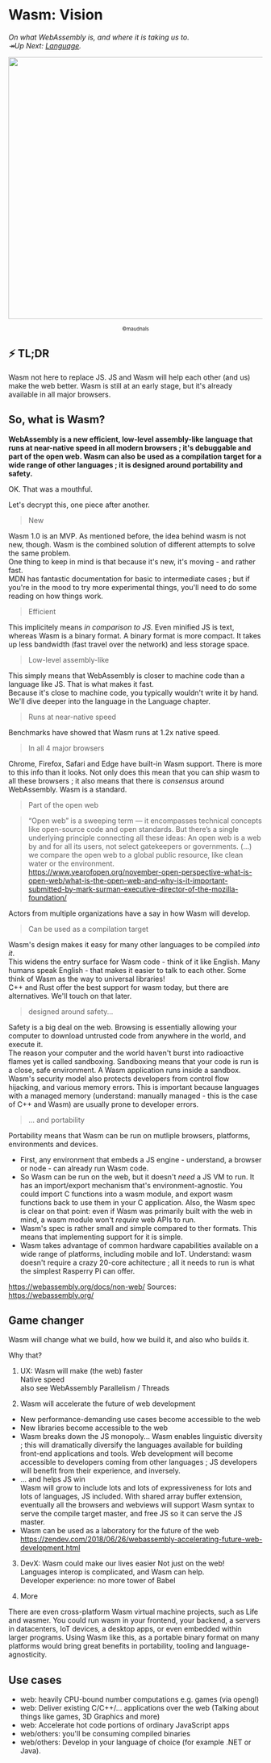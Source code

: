 # Wasm: Vision

_On what WebAssembly is, and where it is taking us to._  
_↠Up Next: [Language](https://github.com/maudnals/wasm-nano-handbook/blob/master/wasm-language.md)._

<p align="center">
<img width="520" src="https://raw.githubusercontent.com/maudnals/wasm-nano-handbook/master/img/vision.jpg">  
  <div align="center"><sub><sup>©maudnals</sup></sub></div> 
</p>

## ⚡ TL;DR

Wasm not here to replace JS. JS and Wasm will help each other (and us) make the web better.
Wasm is still at an early stage, but it's already available in all major browsers.

## So, what is Wasm?

**WebAssembly is a new efficient, low-level assembly-like language that runs at near-native speed in all modern browsers ; it's debuggable and part of the open web. Wasm can also be used as a compilation target for a wide range of other languages ; it is designed around portability and safety.**

OK. That was a mouthful.

Let's decrypt this, one piece after another.

> New

Wasm 1.0 is an MVP. As mentioned before, the idea behind wasm is not new, though. Wasm is the combined solution of different attempts to solve the same problem.  
One thing to keep in mind is that because it's new, it's moving - and rather fast.  
MDN has fantastic documentation for basic to intermediate cases ; but if you're in the mood to try more experimental things, you'll need to do some reading on how things work.

> Efficient

This implicitely means _in comparison to JS_. Even minified JS is text, whereas Wasm is a binary format. A binary format is more compact. It takes up less bandwidth (fast travel over the network) and less storage space.

> Low-level assembly-like

This simply means that WebAssembly is closer to machine code than a language like JS. That is what makes it fast.  
Because it's close to machine code, you typically wouldn't write it by hand. We'll dive deeper into the language in the Language chapter.

> Runs at near-native speed

Benchmarks have showed that Wasm runs at 1.2x native speed.

> In all 4 major browsers

Chrome, Firefox, Safari and Edge have built-in Wasm support. There is more to this info than it looks. Not only does this mean that you can ship wasm to all these browsers ; it also means that there is _consensus_ around WebAssembly. Wasm is a standard.

> Part of the open web

> “Open web” is a sweeping term — it encompasses technical concepts like open-source code and open standards. But there’s a single underlying principle connecting all these ideas: An open web is a web by and for all its users, not select gatekeepers or governments. (...) we compare the open web to a global public resource, like clean water or the environment.  
> https://www.yearofopen.org/november-open-perspective-what-is-open-web/what-is-the-open-web-and-why-is-it-important-submitted-by-mark-surman-executive-director-of-the-mozilla-foundation/

Actors from multiple organizations have a say in how Wasm will develop.

> Can be used as a compilation target

Wasm's design makes it easy for many other languages to be compiled _into it_.  
This widens the entry surface for Wasm code - think of it like English. Many humans speak English - that makes it easier to talk to each other. Some think of Wasm as the way to universal libraries!  
C++ and Rust offer the best support for wasm today, but there are alternatives. We'll touch on that later.

> designed around safety...

Safety is a big deal on the web. Browsing is essentially allowing your computer to download untrusted code from anywhere in the world, and execute it.  
The reason your computer and the world haven't burst into radioactive flames yet is called sandboxing. Sandboxing means that your code is run is a close, safe environment. A Wasm application runs inside a sandbox.
Wasm's security model also protects developers from control flow hijacking, and various memory errors. This is important because languages with a managed memory (understand: manually managed - this is the case of C++ and Wasm) are usually prone to developer errors.

> ... and portability

Portability means that Wasm can be run on mutliple browsers, platforms, environments and devices.

- First, any environment that embeds a JS engine - understand, a browser or node - can already run Wasm code.
- So Wasm can be run on the web, but it doesn't _need_ a JS VM to run. It has an import/export mechanism that's environment-agnostic. You could import C functions into a wasm module, and export wasm functions back to use them in your C application. Also, the Wasm spec is clear on that point: even if Wasm was primarily built with the web in mind, a wasm module won't _require_ web APIs to run.
- Wasm's spec is rather small and simple compared to ther formats. This means that implementing support for it is simple.
- Wasm takes advantage of common hardware capabilities available on a wide range of platforms, including mobile and IoT. Understand: wasm doesn't require a crazy 20-core achitecture ; all it needs to run is what the simplest Rasperry Pi can offer.

https://webassembly.org/docs/non-web/
Sources:  
https://webassembly.org/

## Game changer

Wasm will change what we build, how we build it, and also who builds it.

Why that?

1. UX: Wasm will make (the web) faster  
   Native speed  
   also see WebAssembly Parallelism / Threads

2. Wasm will accelerate the future of web development

- New performance-demanding use cases become accessible to the web
- New libraries become accessible to the web
- Wasm breaks down the JS monopoly...
  Wasm enables linguistic diversity ; this will dramatically diversify the languages available for building front-end applications and tools. Web development will become accessible to developers coming from other languages ; JS developers will benefit from their experience, and inversely.
- ... and helps JS win  
  Wasm will grow to include lots and lots of expressiveness for lots and lots of languages, JS included.
  With shared array buffer extension, eventually all the browsers and webviews will support Wasm syntax to serve the compile target master, and free JS so it can serve the JS master.
- Wasm can be used as a laboratory for the future of the web  
  https://zendev.com/2018/06/26/webassembly-accelerating-future-web-development.html

3. DevX: Wasm could make our lives easier
   Not just on the web! Languages interop is complicated, and Wasm can help.  
   Developer experience: no more tower of Babel

4. More

There are even cross-platform Wasm virtual machine projects, such as Life and wasmer.
You could run wasm in your frontend, your backend, a servers in datacenters, IoT devices, a desktop apps, or even embedded within larger programs. Using Wasm like this, as a portable binary format on many platforms would bring great benefits in portability, tooling and language-agnosticity.

## Use cases

- web: heavily CPU-bound number computations e.g. games (via opengl)
- web: Deliver existing C/C++/... applications over the web (Talking about things like games, 3D Graphics and more)
- web: Accelerate hot code portions of ordinary JavaScript apps
- web/others: you'll be consuming compiled binaries
- web/others: Develop in your language of choice (for example .NET or Java).
